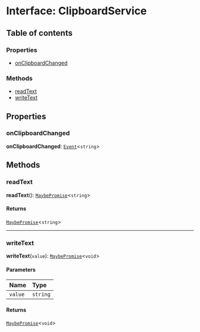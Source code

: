 # Interface: ClipboardService

## Table of contents

### Properties

* [onClipboardChanged](/en/auto-docs/fixed-layout-editor/interfaces/ClipboardService.md#onclipboardchanged)

### Methods

* [readText](/en/auto-docs/fixed-layout-editor/interfaces/ClipboardService.md#readtext)
* [writeText](/en/auto-docs/fixed-layout-editor/interfaces/ClipboardService.md#writetext)

## Properties

### onClipboardChanged

**onClipboardChanged**: [`Event`](/en/auto-docs/fixed-layout-editor/interfaces/Event-1.md)<`string`>

## Methods

### readText

**readText**(): [`MaybePromise`](/en/auto-docs/fixed-layout-editor/types/MaybePromise.md)<`string`>

#### Returns

[`MaybePromise`](/en/auto-docs/fixed-layout-editor/types/MaybePromise.md)<`string`>

***

### writeText

**writeText**(`value`): [`MaybePromise`](/en/auto-docs/fixed-layout-editor/types/MaybePromise.md)<`void`>

#### Parameters

| Name | Type |
| :------ | :------ |
| `value` | `string` |

#### Returns

[`MaybePromise`](/en/auto-docs/fixed-layout-editor/types/MaybePromise.md)<`void`>
